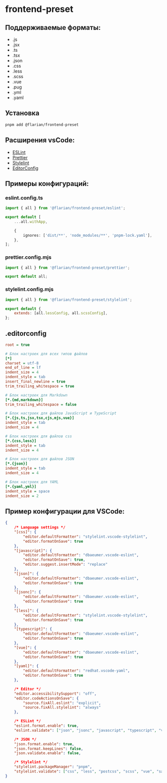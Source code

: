 # frontend-preset

## Поддерживаемые форматы:
- .js
- .jsx
- .ts
- .tsx
- .json
- .css
- .less
- .scss
- .vue
- .pug
- .yml
- .yaml

## Установка
```sh
pnpm add @flarian/frontend-preset
```

## Расширения vsCode:
- [ESLint](https://marketplace.visualstudio.com/items?itemName=dbaeumer.vscode-eslint)
- [Prettier](https://marketplace.visualstudio.com/items?itemName=esbenp.prettier-vscode)
- [Stylelint](https://marketplace.visualstudio.com/items?itemName=stylelint.vscode-stylelint)
- [EditorConfig](https://marketplace.visualstudio.com/items?itemName=EditorConfig.EditorConfig)

## Примеры конфигураций:
### eslint.config.ts
```ts
import { all } from '@flarian/frontend-preset/eslint';

export default [
	...all.withApp,

	{
		ignores: ['dist/**', 'node_modules/**', 'pnpm-lock.yaml'],
	},
];

```

### prettier.config.mjs
```js
import { all } from '@flarian/frontend-preset/prettier';

export default all;
```

### stylelint.config.mjs
```js
import { all } from '@flarian/frontend-preset/stylelint';

export default {
	extends: [all.lessConfig, all.scssConfig],
};
```

## .editorconfig
```ini
root = true

# Блок настроек для всех типов файлов
[*]
charset = utf-8
end_of_line = lf
indent_size = 4
indent_style = tab
insert_final_newline = true
trim_trailing_whitespace = true

# Блок настроек для Markdown
[*.{md,markdown}]
trim_trailing_whitespace = false

# Блок настроек для файлов JavaScript и TypeScript
[*.{js,ts,jsx,tsx,cjs,mjs,vue}]
indent_style = tab
indent_size = 4

# Блок настроек для файлов css
[*.{css,less}]
indent_style = tab
indent_size = 4

# Блок настроек для файлов JSON
[*.{json}]
indent_style = tab
indent_size = 4

# Блок настроек для YAML
[*.{yaml,yml}]
indent_style = space
indent_size = 2
```

## Пример конфигурации для VSCode:
```json
{
	/* Language settings */
	"[css]": {
		"editor.defaultFormatter": "stylelint.vscode-stylelint",
		"editor.formatOnSave": true
	},
	"[javascript]": {
		"editor.defaultFormatter": "dbaeumer.vscode-eslint",
		"editor.formatOnSave": true,
		"editor.suggest.insertMode": "replace"
	},
	"[json]": {
		"editor.defaultFormatter": "dbaeumer.vscode-eslint",
		"editor.formatOnSave": true
	},
	"[jsonc]": {
		"editor.defaultFormatter": "dbaeumer.vscode-eslint",
		"editor.formatOnSave": true
	},
	"[less]": {
		"editor.defaultFormatter": "stylelint.vscode-stylelint",
		"editor.formatOnSave": true
	},
	"[typescript]": {
		"editor.defaultFormatter": "dbaeumer.vscode-eslint",
		"editor.formatOnSave": true
	},
	"[vue]": {
		"editor.defaultFormatter": "dbaeumer.vscode-eslint",
		"editor.formatOnSave": true
	},
	"[yaml]": {
		"editor.defaultFormatter": "redhat.vscode-yaml",
		"editor.formatOnSave": true
	},

	/* Editor */
	"editor.accessibilitySupport": "off",
	"editor.codeActionsOnSave": {
		"source.fixAll.eslint": "explicit",
		"source.fixAll.stylelint": "always"
	},

	/* ESLint */
	"eslint.format.enable": true,
	"eslint.validate": ["json", "jsonc", "javascript", "typescript", "vue", "yaml", "yml"],

	/* JSON */
	"json.format.enable": true,
	"json.format.keepLines": false,
	"json.validate.enable": false,

	/* Stylelint */
	"stylelint.packageManager": "pnpm",
	"stylelint.validate": ["css", "less", "postcss", "scss", "vue", "sass"],
}
```
